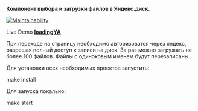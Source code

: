 **Компонент выбора и загрузки файлов в Яндекс.диск.**

[![Maintainability](https://api.codeclimate.com/v1/badges/23ed6307b7c9e502eb05/maintainability)](https://codeclimate.com/github/21aLeX/loading_yd/maintainability)

Live Demo [**loadingYA**]()

При переходе на страницу необходимо авторизоватся через яндекс, разрешая полный доступ к записи на диск.
За раз можно загружать не более 100 файлов.
Файлы с одиноковым именем будут перезаписаны.

Для установки всех необходимых проектов запустить:

make install

Для запуска локально:

make start
